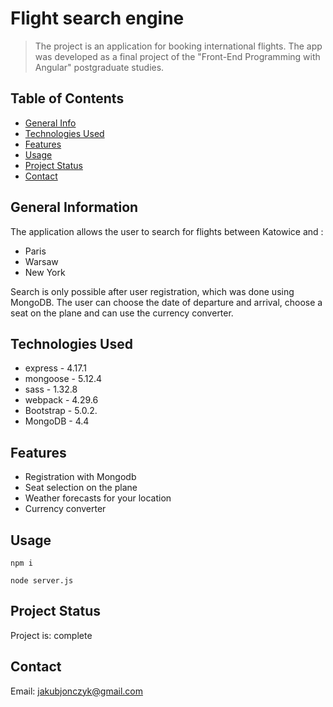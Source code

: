 # Flight search engine
> The project is an application for booking international flights. The app was developed as a final project of the "Front-End Programming with Angular" postgraduate studies.

## Table of Contents
* [General Info](#general-information)
* [Technologies Used](#technologies-used)
* [Features](#features)
* [Usage](#usage)
* [Project Status](#project-status)
* [Contact](#contact)

## General Information
The application allows the user to search for flights between Katowice and :
- Paris
- Warsaw
- New York

Search is only possible after user registration, which was done using MongoDB.
The user can choose the date of departure and arrival, choose a seat on the plane and can use the currency converter.

## Technologies Used
- express - 4.17.1
- mongoose - 5.12.4
- sass - 1.32.8
- webpack - 4.29.6
- Bootstrap - 5.0.2.
- MongoDB - 4.4


## Features
- Registration with Mongodb
- Seat selection on the plane
- Weather forecasts for your location
- Currency converter

## Usage

`npm i`

`node server.js`

## Project Status
Project is: complete

## Contact
Email: jakubjonczyk@gmail.com
